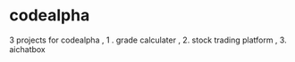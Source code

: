 # codealpha
3 projects for codealpha , 1 . grade calculater ,  2. stock trading platform , 3. aichatbox 
